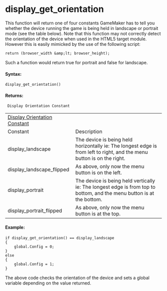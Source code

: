# display_get_orientation

This function will return one of four constants GameMaker has to tell
you whether the device running the game is being held in landscape or
portrait mode (see the table below). Note that this function may not
correctly detect the orientation of the device when used in the HTML5
target module. However this is easily mimicked by the use of the
following script:

``` gml
return (browser_width &amp;lt; browser_height);
```

Such a function would return true for portrait and false for landscape.

#### Syntax:

``` gml
display_get_orientation()
```

#### Returns:

``` gml
 Display Orientation Constant
```

|                                                                                                                                |                                                                                                                        |
|--------------------------------------------------------------------------------------------------------------------------------|------------------------------------------------------------------------------------------------------------------------|
|  [Display Orientation Constant](../../../../GameMaker_Language/GML_Reference/Cameras_And_Display/display_get_orientation)  |                                                                                                                        |
| Constant                                                                                                                       | Description                                                                                                            |
|  display_landscape                                                                                                             | The device is being held horizontally ie: The longest edge is from left to right, and the menu button is on the right. |
|  display_landscape_flipped                                                                                                     | As above, only now the menu button is on the left.                                                                     |
|  display_portrait                                                                                                              | The device is being held vertically ie: The longest edge is from top to bottom, and the menu button is at the bottom.  |
|  display_portrait_flipped                                                                                                      | As above, only now the menu button is at the top.                                                                      |

#### Example:

``` gml
if display_get_orientation() == display_landscape
{
    global.Config = 0;
}
else
{
    global.Config = 1;
}
```

The above code checks the orientation of the device and sets a global
variable depending on the value returned.
